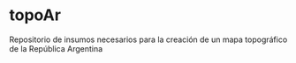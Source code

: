 # topoAr
Repositorio de insumos necesarios para la creación de un mapa topográfico de la República Argentina
